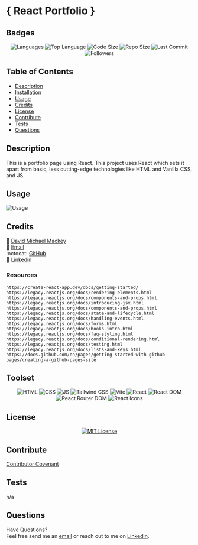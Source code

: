 
# { React Portfolio }

## Badges

<p align="center">
<img src="https://img.shields.io/github/languages/count/davidmichaelmackey/react-portfolio?color=FF9AA2&style=for-the-badge" alt="Languages" />
<img src="https://img.shields.io/github/languages/top/davidmichaelmackey/react-portfolio?color=FFB7B2&style=for-the-badge" alt="Top Language" />
<img src="https://img.shields.io/github/languages/code-size/davidmichaelmackey/react-portfolio?color=FFDAC1&style=for-the-badge" alt="Code Size" />
<img src="https://img.shields.io/github/repo-size/davidmichaelmackey/react-portfolio?color=E2F0CB&style=for-the-badge" alt="Repo Size" />
<img src="https://img.shields.io/github/last-commit/davidmichaelmackey/react-portfolio?color=B5EAD7&style=for-the-badge" alt="Last Commit" />
<img src="https://img.shields.io/github/followers/davidmichaelmackey?style=for-the-badge" alt="Followers" />
</p>

## Table of Contents

- [Description](#description)
- [Installation](#installation)
- [Usage](#usage)
- [Credits](#credits)
- [License](#license)
- [Contribute](#contribute)
- [Tests](#tests)
- [Questions](#questions)

## Description
This is a portfolio page using React. This project uses React which sets it apart from basic, less cutting-edge technologies like HTML and Vanilla CSS, and JS.



## Usage



  ![Usage](assets/images/screenshot.png)

    

## Credits

:bust_in_silhouette: [David Michael Mackey](https://www.notion.so/davidmichaelmackey/David-Mackey-a59ce61a996840d6a933e3b135673467?pvs=4)<br>
:email: [Email](mailto:davidmackey@hey.com)<br>
:octocat: [GitHub](https://github.com/davidmichaelmackey/)<br>
:briefcase: [Linkedin](https://linkedin.com/in/davidmichaelmackey/)<br>



### Resources

    https://create-react-app.dev/docs/getting-started/
    https://legacy.reactjs.org/docs/rendering-elements.html
    https://legacy.reactjs.org/docs/components-and-props.html
    https://legacy.reactjs.org/docs/introducing-jsx.html
    https://legacy.reactjs.org/docs/components-and-props.html
    https://legacy.reactjs.org/docs/state-and-lifecycle.html
    https://legacy.reactjs.org/docs/handling-events.html
    https://legacy.reactjs.org/docs/forms.html
    https://legacy.reactjs.org/docs/hooks-intro.html
    https://legacy.reactjs.org/docs/faq-styling.html
    https://legacy.reactjs.org/docs/conditional-rendering.html
    https://legacy.reactjs.org/docs/testing.html
    https://legacy.reactjs.org/docs/lists-and-keys.html
    https://docs.github.com/en/pages/getting-started-with-github-pages/creating-a-github-pages-site

## Toolset

<p align="center"><img src="https://img.shields.io/badge/-HTML-grey?style=for-the-badge"  alt="HTML" />
      <img src="https://img.shields.io/badge/-CSS-grey?style=for-the-badge"  alt="CSS" />
      <img src="https://img.shields.io/badge/-JS-grey?style=for-the-badge"  alt="JS" />
      <img src="https://img.shields.io/badge/-Tailwind CSS-grey?style=for-the-badge"  alt="Tailwind CSS" />
      <img src="https://img.shields.io/badge/-Vite-grey?style=for-the-badge"  alt="Vite" />
      <img src="https://img.shields.io/badge/-React-grey?style=for-the-badge"  alt="React" />
      <img src="https://img.shields.io/badge/-React DOM-grey?style=for-the-badge"  alt="React DOM" />
      <img src="https://img.shields.io/badge/-React Router DOM-grey?style=for-the-badge"  alt="React Router DOM" />
      <img src="https://img.shields.io/badge/-React Icons-grey?style=for-the-badge"  alt="React Icons" />
      
</p>

## License
<p align = "center">
  <a href="https://opensource.org/licenses/MIT"><img src="https://img.shields.io/badge/License-MIT-A31F34?style=for-the-badge" alt="MIT License"/></a>
</p>

## Contribute

[Contributor Covenant](https://www.contributor-covenant.org/)

## Tests

n/a

## Questions

Have Questions?
<br>
Feel free send me an [email](mailto:davidmackey@hey.com) or reach out to me on [Linkedin](https://linkedin.com/in/davidmichaelmackey/).

